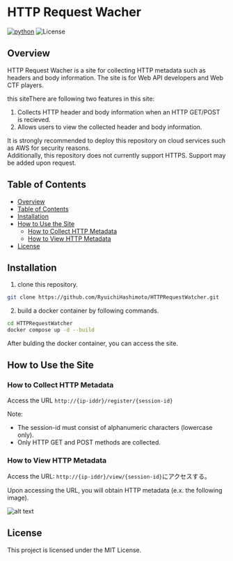 # HTTP Request Wacher
[![python](https://img.shields.io/badge/Python-3.10-3776AB.svg?style=flat&logo=python&logoColor=white)](https://www.python.org)
![License](https://img.shields.io/badge/license-MIT-blue)

## Overview
HTTP Request Wacher is a site for collecting HTTP metadata such as headers and body information.
The site is for Web API developers and Web CTF players.

this siteThere are following two features in this site: 
1. Collects HTTP header and body information when an HTTP GET/POST is recieved.
2. Allows users to view the collected header and body information.

It is strongly recommended to deploy this repository on cloud services such as  AWS for security reasons.  
Additionally, this repository does not currently support HTTPS. 
Support may be added upon request.

## Table of Contents
- [Overview](#overview)
- [Table of Contents](#table-of-contents)
- [Installation](#installation)
- [How to Use the Site](#how-to-use-the-site)
  - [How to Collect HTTP Metadata](#how-to-collect-http-metadata)
  - [How to View HTTP Metadata](#how-to-view-http-metadata)
- [License](#license)


## Installation
1. clone this repository.
```bash
git clone https://github.com/RyuichiHashimoto/HTTPRequestWatcher.git
```

2. build a docker container by following commands.

```bash
cd HTTPRequestWatcher
docker compose up -d --build
```

After bulding the docker container, you can access the site.

## How to Use the Site
### How to Collect HTTP Metadata
Access the URL
```http://{ip-iddr}/register/{session-id}```

Note:
- The session-id must consist of alphanumeric characters (lowercase only). 
- Only HTTP GET and POST methods are collected.


### How to View HTTP Metadata
Access the URL:
```http://{ip-iddr}/view/{session-id}```にアクセスする。

Upon accessing the URL, you will obtain HTTP metadata (e.x. the following image).

![alt text](asset/sampe-image.png)


## License
This project is licensed under the MIT License.

